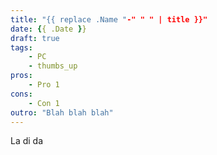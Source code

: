 ```yaml
---
title: "{{ replace .Name "-" " " | title }}"
date: {{ .Date }}
draft: true
tags:
    - PC
    - thumbs_up
pros:
    - Pro 1
cons:
    - Con 1
outro: "Blah blah blah"
---
```


La di da

